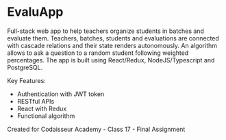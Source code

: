 # EvaluApp

Full-stack web app to help teachers organize students in batches and evaluate them. 
Teachers, batches, students and evaluations are connected with cascade relations and their state renders autonomously.
An algorithm allows to ask a question to a random student following weighted percentages.
The app is built using React/Redux, NodeJS/Typescript and PostgreSQL.

Key Features:

- Authentication with JWT token
- RESTful APIs
- React with Redux
- Functional algorithm

Created for Codaisseur Academy - Class 17 - Final Assignment
